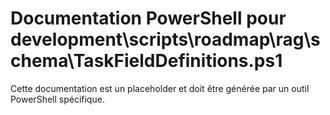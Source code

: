 # Documentation PowerShell pour development\scripts\roadmap\rag\schema\TaskFieldDefinitions.ps1

Cette documentation est un placeholder et doit être générée par un outil PowerShell spécifique.
